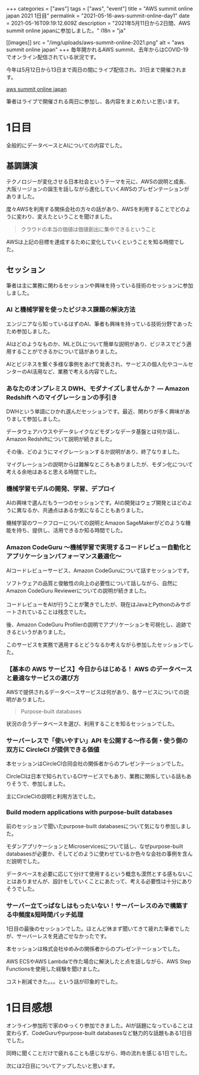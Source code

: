 +++
categories = ["aws"]
tags = ["aws", "event"]
title = "AWS summit online japan 2021 1日目"
permalink = "2021-05-16-aws-summit-online-day1"
date = 2021-05-16T09:19:12.609Z
description = "2021年5月11日から2日間、AWS summit online japanに参加しました。"
i18n = "ja"

[[images]]
src = "/img/uploads/aws-summit-online-2021.png"
alt = "aws summit online japan"
+++
毎年開かれるAWS summit、去年からはCOVID-19でオンライン配信されている状況です。

今年は5月12日から13日まで両日の間にライブ配信され、31日まで開催されます。

[aws summit online japan](https://aws.amazon.com/jp/events/summits/online/japan/)

筆者はライブで開催される両日に参加し、各内容をまとめたいと思います。

# 1日目

全般的にデータベースとAIについての内容でした。

## 基調講演

テクノロジーが変化させる日本社会というテーマを元に、AWSの説明と成長、大阪リージョンの誕生を話しながら進化していくAWSのプレゼンテーションがありました。

度々AWSを利用する関係会社の方々の話があり、AWSを利用することでどのように変わり、変えたということを聞けました。

> クラウドの本当の価値は価値創出に集中できるということ

AWSは上記の目標を達成するために変化していくということを知る時間でした。

## セッション

筆者は主に業務に関わるセッションや興味を持っている技術のセッションに参加しました。

### AI と機械学習を使ったビジネス課題の解決方法

エンジニアなら知っているはずのAI、筆者も興味を持っている技術分野であったため参加しました。

AIはどのようなものか、MLとDLについて簡単な説明があり、ビジネスでどう適用することができるかについて話がありました。

AIとビジネスを繋ぐ多様な事例をあげて発表され、サービスの個人化やコールセンターのAI活用など、業務で考える内容でした。

### あなたのオンプレミス DWH、モダナイズしませんか？ — Amazon Redshift へのマイグレーションの手引き

DWHという単語にひかれ選んだセッションです。最近、関わりが多く興味がありまして参加しました。

データウェアハウスやデータレイクなどモダンなデータ基盤とは何か話し、Amazon Redshiftについて説明が続きました。

その後、どのようにマイグレーションするか説明があり、終了なりました。

マイグレーションの説明からは難解なところもありましたが、モダン化について考える余地はあると思える時間でした。

### 機械学習モデルの開発、学習、デプロイ

AIの興味で選んだもう一つのセッションです。AIの開発はウェブ開発とはどのように異なるか、共通点はあるか気になることもありました。

機械学習のワークフローについての説明とAmazon SageMakerがどのような機能を持ち、提供し、活用できるか知る時間でした。

### Amazon CodeGuru 〜機械学習で実現するコードレビュー自動化とアプリケーションパフォーマンス最適化〜

AIコードレビューサービス、Amazon CodeGuruについて話すセッションです。

ソフトウェアの品質と俊敏性の向上の必要性について話しながら、自然にAmazon CodeGuru Reviewerについての説明が続きました。\
\
コードレビューをAIが行うことが驚きでしたが、現在はJavaとPythonのみサポートされていることは残念でした。

後、Amazon CodeGuru Profilerの説明でアプリケーションを可視化し、追跡できるというがありました。

このサービスを実務で適用するとどうなるか考えながら参加したセッションでした。

### 【基本の AWS サービス】今日からはじめる！ AWS のデータベースと最適なサービスの選び方

AWSで提供されるデータベースサービスは何があり、各サービスについての説明がありました。

> Purpose-built databases

状況の合うデータベースを選び、利用することを知るセッションでした。

### サーバーレスで「使いやすい」API を公開する～作る側・使う側の双方に CircleCI が提供できる価値

本セッションはCircleCI合同会社の関係者からのプレゼンテーションでした。

CircleCIは日本で知られているCIサービスでもあり、業務に関係している話もありそうで、参加しました。

主にCircleCIの説明と利用方法でした。

### Build modern applications with purpose-built databases

前のセッションで聞いたpurpose-built databasesについて気になり参加しました。

モダンアプリケーションとMicroservicesについて話し、なぜpurpose-built databasesが必要か、そしてどのように使わせているか色々な会社の事例を含んだ説明でした。

データベースを必要に応じて分けて使用するという概念も漠然とする感もないことはありませんが、設計をしていくことにあたって、考える必要性は十分にありそうでした。

### サーバー立てっぱなしはもったいない！サーバーレスのみで構築する中頻度&短時間バッチ処理

1日目の最後のセッションでした。ほとんど休まず聞いてきて疲れた筆者でしたが、サーバーレスを見過ごせなかったです。

本セッションは株式会社ゆめみの関係者からのプレゼンテーションでした。

AWS ECSやAWS Lambdaで作た場合に解決したと点を話しながら、AWS Step Functionsを使用した経験を聞けました。

コスト削減できた。。。という話が印象的でした。

# 1日目感想

オンライン参加形で家のゆっくり参加できました。AIが話題になっていることは変わらず、CodeGuruやpurpose-built databasesなど魅力的な話題もある1日目でした。

同時に聞くことだけで疲れることも感じながら、時の流れを感じる1日でした。

次には2日目についてアップしたいと思います。